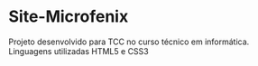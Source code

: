 # Site-Microfenix
Projeto desenvolvido para TCC no curso técnico em informática. Linguagens utilizadas HTML5 e CSS3
